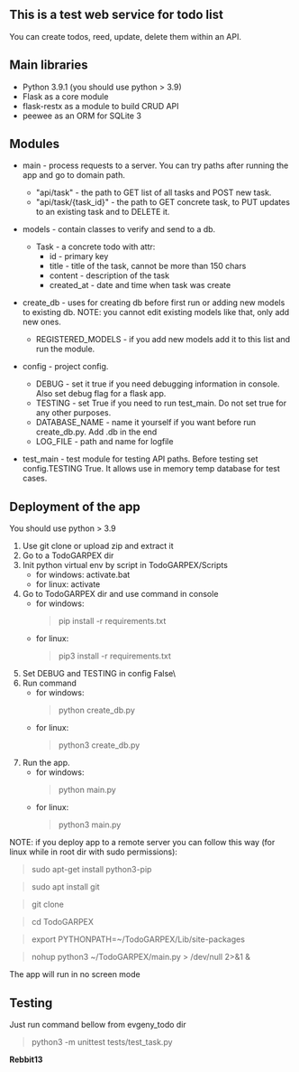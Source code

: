 This is a test web service for todo list
---
You can create todos, reed, update, delete them within an API.

Main libraries
---
- Python 3.9.1 (you should use python > 3.9)
- Flask as a core module
- flask-restx as a module to build CRUD API
- peewee as an ORM for SQLite 3

Modules
---
- main - process requests to a server. You can try paths after running the app 
  and go to domain path.
  * "api/task" - the path to GET list of all tasks and POST new task.
  * "api/task/{task_id}" - the path to GET concrete task, to PUT updates to
    an existing task and to DELETE it.
    
- models - contain classes to verify and send to a db.
  * Task - a concrete todo with attr:
    * id - primary key
    * title - title of the task, cannot be more than 150 chars
    * content - description of the task
    * created_at - date and time when task was create
  
- create_db - uses for creating db before first run or adding new models to existing db.
  NOTE: you cannot edit existing models like that, only add new ones.
  * REGISTERED_MODELS - if you add new models add it to this list and run the module.
  
- config - project config.
  * DEBUG - set it true if you need debugging information in console. 
    Also set debug flag for a flask app.
  * TESTING - set True if you need to run test_main. Do not set true for any other purposes.
  * DATABASE_NAME - name it yourself if you want before run create_db.py. Add .db in the end
  * LOG_FILE - path and name for logfile
  
- test_main - test module for testing API paths. Before testing set config.TESTING True. 
  It allows use  in memory temp database for test cases.
  
Deployment of the app
---
You should use python > 3.9
1. Use git clone or upload zip and extract it
2. Go to a TodoGARPEX dir
3. Init python virtual env by script in TodoGARPEX/Scripts
   * for windows:  activate.bat
   * for linux: activate
4. Go to TodoGARPEX dir and use command in console  
   * for windows:
     > pip install -r requirements.txt 
   * for linux:
     > pip3 install -r requirements.txt
5. Set DEBUG and TESTING in config False\
6. Run command
   * for windows:
     > python create_db.py
   * for linux:
     > python3 create_db.py
7. Run the app.
   * for windows:
     > python main.py
   * for linux:
     > python3 main.py

NOTE: if you deploy app to a remote server you can follow this way (for linux while in root dir
with sudo permissions):
> sudo apt-get install python3-pip

> sudo apt install git

> git clone 

> cd TodoGARPEX
 
> export PYTHONPATH=~/TodoGARPEX/Lib/site-packages

> nohup python3 ~/TodoGARPEX/main.py > /dev/null 2>&1 &

The app will run in no screen mode

Testing
---
Just run command bellow from evgeny_todo dir
> python3 -m unittest tests/test_task.py


**Rebbit13**